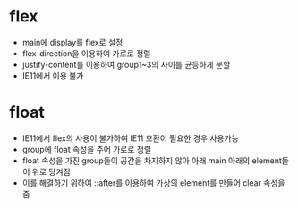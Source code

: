 # flex
- main에 display를 flex로 설정
- flex-direction을 이용하여 가로로 정렬
- justify-content를 이용하여 group1~3의 사이를 균등하게 분할
- IE11에서 이용 불가

# float
- IE11에서 flex의 사용이 불가하여 IE11 호환이 필요한 경우 사용가능
- group에 float 속성을 주어 가로로 정렬
- float 속성을 가진 group들이 공간을 차지하지 않아 아래 main 아래의 element들이 위로 당겨짐
- 이를 해결하기 위하여 ::after를 이용하여 가상의 element를 만들어 clear 속성을 줌